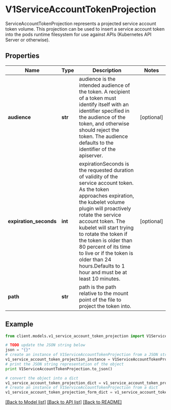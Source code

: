 # V1ServiceAccountTokenProjection

ServiceAccountTokenProjection represents a projected service account token volume. This projection can be used to insert a service account token into the pods runtime filesystem for use against APIs (Kubernetes API Server or otherwise).

## Properties
Name | Type | Description | Notes
------------ | ------------- | ------------- | -------------
**audience** | **str** | audience is the intended audience of the token. A recipient of a token must identify itself with an identifier specified in the audience of the token, and otherwise should reject the token. The audience defaults to the identifier of the apiserver. | [optional] 
**expiration_seconds** | **int** | expirationSeconds is the requested duration of validity of the service account token. As the token approaches expiration, the kubelet volume plugin will proactively rotate the service account token. The kubelet will start trying to rotate the token if the token is older than 80 percent of its time to live or if the token is older than 24 hours.Defaults to 1 hour and must be at least 10 minutes. | [optional] 
**path** | **str** | path is the path relative to the mount point of the file to project the token into. | 

## Example

```python
from client.models.v1_service_account_token_projection import V1ServiceAccountTokenProjection

# TODO update the JSON string below
json = "{}"
# create an instance of V1ServiceAccountTokenProjection from a JSON string
v1_service_account_token_projection_instance = V1ServiceAccountTokenProjection.from_json(json)
# print the JSON string representation of the object
print V1ServiceAccountTokenProjection.to_json()

# convert the object into a dict
v1_service_account_token_projection_dict = v1_service_account_token_projection_instance.to_dict()
# create an instance of V1ServiceAccountTokenProjection from a dict
v1_service_account_token_projection_form_dict = v1_service_account_token_projection.from_dict(v1_service_account_token_projection_dict)
```
[[Back to Model list]](../README.md#documentation-for-models) [[Back to API list]](../README.md#documentation-for-api-endpoints) [[Back to README]](../README.md)


